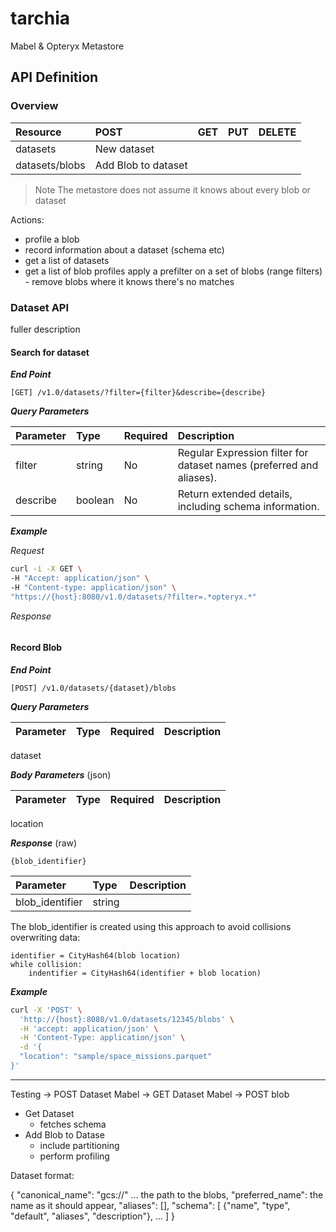 # tarchia
Mabel &amp; Opteryx Metastore

## API Definition

### Overview

Resource       | POST | GET | PUT | DELETE
:------------- | :--- | :-- | :-- | :-----
datasets       | New dataset |     |     |
datasets/blobs | Add Blob to dataset |     |     |

> Note
> The metastore does not assume it knows about every blob or dataset

Actions:
- profile a blob
- record information about a dataset (schema etc)
- get a list of datasets
- get a list of blob profiles apply a prefilter on a set of blobs (range filters) - remove blobs where it knows there's no matches

### Dataset API

fuller description

#### **Search for dataset**

**_End Point_**

~~~
[GET] /v1.0/datasets/?filter={filter}&describe={describe}
~~~

**_Query Parameters_**

Parameter | Type    | Required | Description
:-------- | :------ | :------- | :-----------
filter    | string  | No       | Regular Expression filter for dataset names (preferred and aliases).
describe  | boolean | No       | Return extended details, including schema information.

**_Example_**

_Request_

~~~bash
curl -i -X GET \
-H "Accept: application/json" \
-H "Content-type: application/json" \
"https://{host}:8080/v1.0/datasets/?filter=.*opteryx.*"
~~~

_Response_

~~~
~~~

#### **Record Blob**

**_End Point_**

~~~
[POST] /v1.0/datasets/{dataset}/blobs
~~~

**_Query Parameters_**

Parameter | Type    | Required | Description
:-------- | :------ | :------- | :-----------
dataset

**_Body Parameters_** (json)

Parameter | Type    | Required | Description
:-------- | :------ | :------- | :-----------
location

**_Response_** (raw)

~~~
{blob_identifier}
~~~

Parameter       | Type    | Description
:-------------- | :------ | :-----------
blob_identifier | string  | 

The blob_identifier is created using this approach to avoid collisions overwriting data:

~~~
identifier = CityHash64(blob location)
while collision:
    indentifier = CityHash64(identifier + blob location)
~~~

**_Example_**

~~~bash
curl -X 'POST' \
  'http://{host}:8080/v1.0/datasets/12345/blobs' \
  -H 'accept: application/json' \
  -H 'Content-Type: application/json' \
  -d '{
  "location": "sample/space_missions.parquet"
}'
~~~

-----

Testing -> POST Dataset
Mabel -> GET Dataset
Mabel -> POST blob


- Get Dataset
    - fetches schema
- Add Blob to Datase
    - include partitioning
    - perform profiling

Dataset format:

{
    "canonical_name": "gcs://" ... the path to the blobs,
    "preferred_name": the name as it should appear,
    "aliases": [],
    "schema": [
        {"name", "type", "default", "aliases", "description"}, ...
    ]
}
